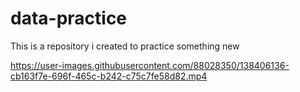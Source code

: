 # data-practice
This is a repository i created to practice something new


https://user-images.githubusercontent.com/88028350/138406136-cb163f7e-696f-465c-b242-c75c7fe58d82.mp4

